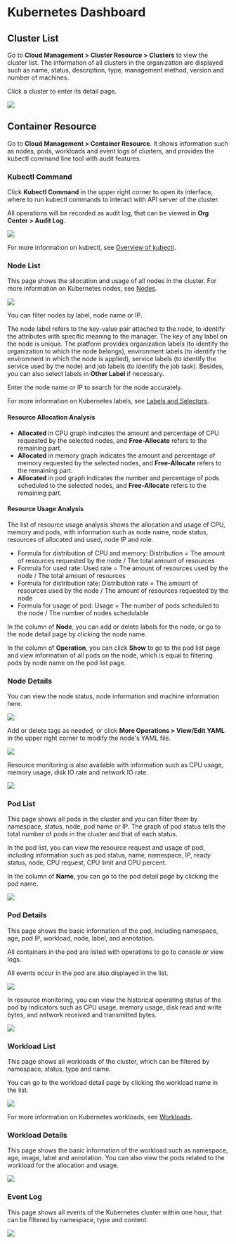 # Kubernetes Dashboard

## Cluster List

Go to **Cloud Management > Cluster Resource > Clusters** to view the cluster list. The information of all clusters in the organization are displayed such as name, status, description, type, management method, version and number of machines.

Click a cluster to enter its detail page.

![](http://terminus-paas.oss-cn-hangzhou.aliyuncs.com/paas-doc/2022/01/19/067021dc-7c40-41e8-9a22-88dc2dee7f44.png)

## Container Resource

Go to **Cloud Management > Container Resource**. It shows information such as nodes, pods, workloads and event logs of clusters, and provides the kubectl command line tool with audit features.

### Kubectl Command

Click **Kubectl Command** in the upper right corner to open its interface, where to run kubectl commands to interact with API server of the cluster.

All operations will be recorded as audit log, that can be viewed in **Org Center > Audit Log**.

![](http://terminus-paas.oss-cn-hangzhou.aliyuncs.com/paas-doc/2022/01/19/ae922e16-33e6-449f-b413-38e7671a9819.png)

For more information on kubectl, see [Overview of kubectl](https://kubernetes.io/docs/reference/kubectl/overview/).

### Node List

This page shows the allocation and usage of all nodes in the cluster. For more information on Kubernetes nodes, see [Nodes](https://kubernetes.io/docs/concepts/architecture/nodes/).

![](http://terminus-paas.oss-cn-hangzhou.aliyuncs.com/paas-doc/2022/01/19/551a9af8-0ebd-4efb-9dbf-862a9ca58c6b.png)

You can filter nodes by label, node name or IP.

The node label refers to the key-value pair attached to the node, to identify the attributes with specific meaning to the manager. The key of any label on the node is unique. The platform provides organization labels (to identify the organization to which the node belongs), environment labels (to identify the environment in which the node is applied), service labels (to identify the service used by the node) and job labels (to identify the job task). Besides, you can also select labels in **Other Label** if necessary.

Enter the node name or IP to search for the node accurately.

For more information on Kubernetes labels, see [Labels and Selectors](https://kubernetes.io/docs/concepts/overview/working-with-objects/labels/).

#### Resource Allocation Analysis

- **Allocated** in CPU graph indicates the amount and percentage of CPU requested by the selected nodes, and **Free-Allocate** refers to the remaining part.
- **Allocated** in memory graph indicates the amount and percentage of memory requested by the selected nodes, and **Free-Allocate** refers to the remaining part.
- **Allocated** in pod graph indicates the number and percentage of pods scheduled to the selected nodes, and **Free-Allocate** refers to the remaining part.

#### Resource Usage Analysis

The list of resource usage analysis shows the allocation and usage of CPU, memory and pods, with information such as node name, node status, resources of allocated and used, node IP and role.

* Formula for distribution of CPU and memory: Distribution = The amount of resources requested by the node / The total amount of resources
* Formula for used rate: Used rate = The amount of resources used by the node / The total amount of resources
* Formula for distribution rate: Distribution rate = The amount of resources used by the node / The amount of resources requested by the node
* Formula for usage of pod: Usage = The number of pods scheduled to the node / The number of nodes schedulable

In the column of **Node**, you can add or delete labels for the node, or go to the node detail page by clicking the node name.

In the column of **Operation**, you can click **Show** to go to the pod list page and view information of all pods on the node, which is equal to filtering pods by node name on the pod list page.

### Node Details

You can view the node status, node information and machine information here.

![](http://terminus-paas.oss-cn-hangzhou.aliyuncs.com/paas-doc/2022/01/19/e790c4bc-fadb-4a18-905c-9a393cd8346c.png)

Add or delete tags as needed, or click **More Operations > View/Edit YAML** in the upper right corner to modify the node's YAML file.

![](http://terminus-paas.oss-cn-hangzhou.aliyuncs.com/paas-doc/2022/01/19/4cfa96a8-26f7-4d81-8892-366aba81e337.png)

Resource monitoring is also available with information such as CPU usage, memory usage, disk IO rate and network IO rate.

![](http://terminus-paas.oss-cn-hangzhou.aliyuncs.com/paas-doc/2022/01/19/ab998723-d488-4072-87fc-13131708c68d.png)

### Pod List

This page shows all pods in the cluster and you can filter them by namespace, status, node, pod name or IP. The graph of pod status tells the total number of pods in the cluster and that of each status.

In the pod list, you can view the resource request and usage of pod, including information such as pod status, name, namespace, IP, ready status, node, CPU request, CPU limit and CPU percent.

In the column of **Name**, you can go to the pod detail page by clicking the pod name.

![](http://terminus-paas.oss-cn-hangzhou.aliyuncs.com/paas-doc/2022/01/19/779dad2a-d3d9-49c1-b61a-8f32cfba96a3.png)

### Pod Details

This page shows the basic information of the pod, including namespace, age, pod IP, workload, node, label, and annotation.

All containers in the pod are listed with operations to go to console or view logs.

All events occur in the pod are also displayed in the list.

![](http://terminus-paas.oss-cn-hangzhou.aliyuncs.com/paas-doc/2022/01/19/3cb5769a-8e4b-4cbb-8d9d-647cf86fa9db.png)

In resource monitoring, you can view the historical operating status of the pod by indicators such as CPU usage, memory usage, disk read and write bytes, and network received and transmitted bytes.

![](http://terminus-paas.oss-cn-hangzhou.aliyuncs.com/paas-doc/2022/01/19/cea2e266-f416-46c2-b640-498994ea1f06.png)

### Workload List

This page shows all workloads of the cluster, which can be filtered by namespace, status, type and name.

You can go to the workload detail page by clicking the workload name in the list.

![](http://terminus-paas.oss-cn-hangzhou.aliyuncs.com/paas-doc/2022/01/19/408e08b3-096f-4b6c-b66d-4f98d64d166b.png)

For more information on Kubernetes workloads, see [Workloads](https://kubernetes.io/docs/concepts/workloads/).

### Workload Details

This page shows the basic information of the workload such as namespace, age, image, label and annotation. You can also view the pods related to the workload for the allocation and usage.

![](http://terminus-paas.oss-cn-hangzhou.aliyuncs.com/paas-doc/2022/01/19/2d5537b3-8ef8-4f8c-bae6-a907755f8600.png)

### Event Log

This page shows all events of the Kubernetes cluster within one hour, that can be filtered by namespace, type and content.

![](http://terminus-paas.oss-cn-hangzhou.aliyuncs.com/paas-doc/2022/01/19/6222d79c-d2ae-4b4f-84ec-8afb4a79f6a9.png)
